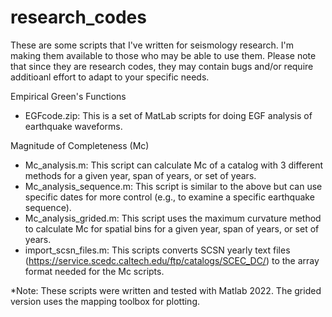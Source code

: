 # research_codes

These are some scripts that I've written for seismology research. I'm making them available to those who may be able to use them. Please note that since they are research codes, they may contain bugs and/or require additioanl effort to adapt to your specific needs.

Empirical Green's Functions
- EGFcode.zip: This is a set of MatLab scripts for doing EGF analysis of earthquake waveforms.

Magnitude of Completeness (Mc)
- Mc_analysis.m: This script can calculate Mc of a catalog with 3 different methods for a given year, span of years, or set of years.
- Mc_analysis_sequence.m: This script is similar to the above but can use specific dates for more control (e.g., to examine a specific earthquake sequence).
- Mc_analysis_grided.m: This script uses the maximum curvature method to calculate Mc for spatial bins for a given year, span of years, or set of years.
- import_scsn_files.m: This scripts converts SCSN yearly text files (https://service.scedc.caltech.edu/ftp/catalogs/SCEC_DC/) to the array format needed for the Mc scripts.

*Note: These scripts were written and tested with Matlab 2022. The grided version uses the mapping toolbox for plotting.

